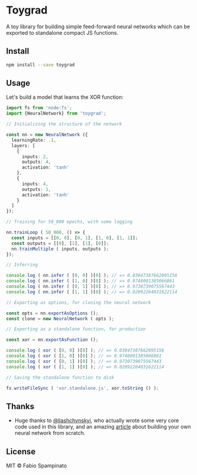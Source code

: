 # Toygrad

A toy library for building simple feed-forward neural networks which can be exported to standalone compact JS functions.

## Install

```sh
npm install --save toygrad
```

## Usage

Let's build a model that learns the XOR function:

```ts
import fs from 'node:fs';
import {NeuralNetwork} from 'toygrad';

// Initializing the structure of the network

const nn = new NeuralNetwork ({
  learningRate: .1,
  layers: [
    {
      inputs: 2,
      outputs: 4,
      activation: 'tanh'
    },
    {
      inputs: 4,
      outputs: 1,
      activation: 'tanh'
    }
  ]
});

// Training for 50_000 epochs, with some logging

nn.trainLoop ( 50_000, () => {
  const inputs = [[0, 0], [0, 1], [1, 0], [1, 1]];
  const outputs = [[0], [1], [1], [0]];
  nn.trainMultiple ( inputs, outputs );
});

// Inferring

console.log ( nn.infer ( [0, 0] )[0] ); // => 0.03047387662095156
console.log ( nn.infer ( [1, 0] )[0] ); // => 0.9748001385066861
console.log ( nn.infer ( [0, 1] )[0] ); // => 0.9730739075567443
console.log ( nn.infer ( [1, 1] )[0] ); // => 0.02092264031622114

// Exporting as options, for cloning the neural network

const opts = nn.exportAsOptions ();
const clone = new NeuralNetwork ( opts );

// Exporting as a standalone function, for production

const xor = nn.exportAsFunction ();

console.log ( xor ( [0, 0] )[0] ); // => 0.03047387662095156
console.log ( xor ( [1, 0] )[0] ); // => 0.9748001385066861
console.log ( xor ( [0, 1] )[0] ); // => 0.9730739075567443
console.log ( xor ( [1, 1] )[0] ); // => 0.02092264031622114

// Saving the standalone function to disk

fs.writeFileSync ( 'xor.standalone.js', xor.toString () );
```

## Thanks

- Huge thanks to [@liashchynskyi](https://github.com/liashchynskyi), who actually wrote some very core code used in this library, and an amazing [article](https://dev.to/liashchynskyi/creating-of-neural-network-using-javascript-in-7minutes-o21) about building your own neural network from scratch.

## License

MIT © Fabio Spampinato
